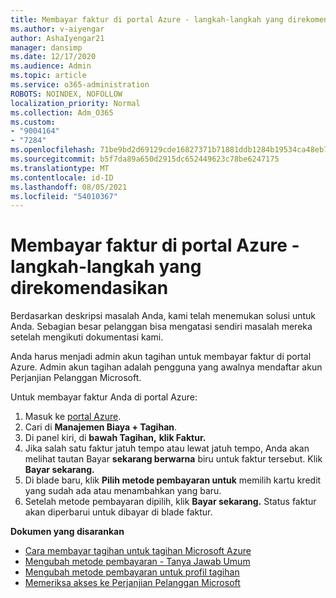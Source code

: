 ```yaml
---
title: Membayar faktur di portal Azure - langkah-langkah yang direkomendasikan
ms.author: v-aiyengar
author: AshaIyengar21
manager: dansimp
ms.date: 12/17/2020
ms.audience: Admin
ms.topic: article
ms.service: o365-administration
ROBOTS: NOINDEX, NOFOLLOW
localization_priority: Normal
ms.collection: Adm_O365
ms.custom:
- "9004164"
- "7284"
ms.openlocfilehash: 71be9bd2d69129cde16827371b71881ddb1284b19534ca48eb7079e761bdcff8
ms.sourcegitcommit: b5f7da89a650d2915dc652449623c78be6247175
ms.translationtype: MT
ms.contentlocale: id-ID
ms.lasthandoff: 08/05/2021
ms.locfileid: "54010367"
---
```

# <a name="pay-invoice-in-azure-portal---recommended-steps"></a>Membayar faktur di portal Azure - langkah-langkah yang direkomendasikan

Berdasarkan deskripsi masalah Anda, kami telah menemukan solusi untuk Anda. Sebagian besar pelanggan bisa mengatasi sendiri masalah mereka setelah mengikuti dokumentasi kami.

Anda harus menjadi admin akun tagihan untuk membayar faktur di portal Azure. Admin akun tagihan adalah pengguna yang awalnya mendaftar akun Perjanjian Pelanggan Microsoft. 

Untuk membayar faktur Anda di portal Azure: 

1. Masuk ke [portal Azure](https://portal.azure.com/).
1. Cari di **Manajemen Biaya + Tagihan**.
1. Di panel kiri, di **bawah Tagihan,** **klik Faktur.**
1. Jika salah satu faktur jatuh tempo atau lewat jatuh tempo, Anda akan melihat tautan Bayar **sekarang berwarna** biru untuk faktur tersebut. Klik **Bayar sekarang.**
1. Di blade baru, klik **Pilih metode pembayaran untuk** memilih kartu kredit yang sudah ada atau menambahkan yang baru.
1. Setelah metode pembayaran dipilih, klik **Bayar sekarang.**
Status faktur akan diperbarui untuk dibayar di blade faktur.

**Dokumen yang disarankan**

- [Cara membayar tagihan untuk tagihan Microsoft Azure](https://docs.microsoft.com/azure/cost-management-billing/understand/pay-bill)
- [Mengubah metode pembayaran - Tanya Jawab Umum](https://docs.microsoft.com/azure/billing/billing-how-to-change-credit-card?WT.mc_id=Portal-Microsoft_Azure_Support#frequently-asked-questions)
- [Mengubah metode pembayaran untuk profil tagihan](https://docs.microsoft.com/azure/cost-management-billing/manage/change-credit-card?WT.mc_id=Portal-Microsoft_Azure_Support#manage-credit-cards-for-a-microsoft-customer-agreement)
- [Memeriksa akses ke Perjanjian Pelanggan Microsoft](https://docs.microsoft.com/azure/cost-management-billing/manage/change-credit-card?WT.mc_id=Portal-Microsoft_Azure_Support%22%20%5Cl%20%22manage-credit-cards-for-a-microsoft-customer-agreement%22%20%5Ct%20%22_blank#check-the-type-of-your-account)